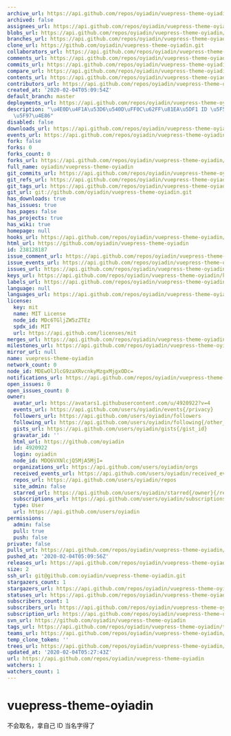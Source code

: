 ```yaml
---
archive_url: https://api.github.com/repos/oyiadin/vuepress-theme-oyiadin/{archive_format}{/ref}
archived: false
assignees_url: https://api.github.com/repos/oyiadin/vuepress-theme-oyiadin/assignees{/user}
blobs_url: https://api.github.com/repos/oyiadin/vuepress-theme-oyiadin/git/blobs{/sha}
branches_url: https://api.github.com/repos/oyiadin/vuepress-theme-oyiadin/branches{/branch}
clone_url: https://github.com/oyiadin/vuepress-theme-oyiadin.git
collaborators_url: https://api.github.com/repos/oyiadin/vuepress-theme-oyiadin/collaborators{/collaborator}
comments_url: https://api.github.com/repos/oyiadin/vuepress-theme-oyiadin/comments{/number}
commits_url: https://api.github.com/repos/oyiadin/vuepress-theme-oyiadin/commits{/sha}
compare_url: https://api.github.com/repos/oyiadin/vuepress-theme-oyiadin/compare/{base}...{head}
contents_url: https://api.github.com/repos/oyiadin/vuepress-theme-oyiadin/contents/{+path}
contributors_url: https://api.github.com/repos/oyiadin/vuepress-theme-oyiadin/contributors
created_at: '2020-02-04T05:09:54Z'
default_branch: master
deployments_url: https://api.github.com/repos/oyiadin/vuepress-theme-oyiadin/deployments
description: "\u4E0D\u4F1A\u53D6\u540D\uFF0C\u62FF\u81EA\u5DF1 ID \u5F53\u540D\u5B57\
  \u5F97\u4E86"
disabled: false
downloads_url: https://api.github.com/repos/oyiadin/vuepress-theme-oyiadin/downloads
events_url: https://api.github.com/repos/oyiadin/vuepress-theme-oyiadin/events
fork: false
forks: 0
forks_count: 0
forks_url: https://api.github.com/repos/oyiadin/vuepress-theme-oyiadin/forks
full_name: oyiadin/vuepress-theme-oyiadin
git_commits_url: https://api.github.com/repos/oyiadin/vuepress-theme-oyiadin/git/commits{/sha}
git_refs_url: https://api.github.com/repos/oyiadin/vuepress-theme-oyiadin/git/refs{/sha}
git_tags_url: https://api.github.com/repos/oyiadin/vuepress-theme-oyiadin/git/tags{/sha}
git_url: git://github.com/oyiadin/vuepress-theme-oyiadin.git
has_downloads: true
has_issues: true
has_pages: false
has_projects: true
has_wiki: true
homepage: null
hooks_url: https://api.github.com/repos/oyiadin/vuepress-theme-oyiadin/hooks
html_url: https://github.com/oyiadin/vuepress-theme-oyiadin
id: 238128187
issue_comment_url: https://api.github.com/repos/oyiadin/vuepress-theme-oyiadin/issues/comments{/number}
issue_events_url: https://api.github.com/repos/oyiadin/vuepress-theme-oyiadin/issues/events{/number}
issues_url: https://api.github.com/repos/oyiadin/vuepress-theme-oyiadin/issues{/number}
keys_url: https://api.github.com/repos/oyiadin/vuepress-theme-oyiadin/keys{/key_id}
labels_url: https://api.github.com/repos/oyiadin/vuepress-theme-oyiadin/labels{/name}
language: null
languages_url: https://api.github.com/repos/oyiadin/vuepress-theme-oyiadin/languages
license:
  key: mit
  name: MIT License
  node_id: MDc6TGljZW5zZTEz
  spdx_id: MIT
  url: https://api.github.com/licenses/mit
merges_url: https://api.github.com/repos/oyiadin/vuepress-theme-oyiadin/merges
milestones_url: https://api.github.com/repos/oyiadin/vuepress-theme-oyiadin/milestones{/number}
mirror_url: null
name: vuepress-theme-oyiadin
network_count: 0
node_id: MDEwOlJlcG9zaXRvcnkyMzgxMjgxODc=
notifications_url: https://api.github.com/repos/oyiadin/vuepress-theme-oyiadin/notifications{?since,all,participating}
open_issues: 0
open_issues_count: 0
owner:
  avatar_url: https://avatars1.githubusercontent.com/u/4920922?v=4
  events_url: https://api.github.com/users/oyiadin/events{/privacy}
  followers_url: https://api.github.com/users/oyiadin/followers
  following_url: https://api.github.com/users/oyiadin/following{/other_user}
  gists_url: https://api.github.com/users/oyiadin/gists{/gist_id}
  gravatar_id: ''
  html_url: https://github.com/oyiadin
  id: 4920922
  login: oyiadin
  node_id: MDQ6VXNlcjQ5MjA5MjI=
  organizations_url: https://api.github.com/users/oyiadin/orgs
  received_events_url: https://api.github.com/users/oyiadin/received_events
  repos_url: https://api.github.com/users/oyiadin/repos
  site_admin: false
  starred_url: https://api.github.com/users/oyiadin/starred{/owner}{/repo}
  subscriptions_url: https://api.github.com/users/oyiadin/subscriptions
  type: User
  url: https://api.github.com/users/oyiadin
permissions:
  admin: false
  pull: true
  push: false
private: false
pulls_url: https://api.github.com/repos/oyiadin/vuepress-theme-oyiadin/pulls{/number}
pushed_at: '2020-02-04T05:09:56Z'
releases_url: https://api.github.com/repos/oyiadin/vuepress-theme-oyiadin/releases{/id}
size: 2
ssh_url: git@github.com:oyiadin/vuepress-theme-oyiadin.git
stargazers_count: 1
stargazers_url: https://api.github.com/repos/oyiadin/vuepress-theme-oyiadin/stargazers
statuses_url: https://api.github.com/repos/oyiadin/vuepress-theme-oyiadin/statuses/{sha}
subscribers_count: 1
subscribers_url: https://api.github.com/repos/oyiadin/vuepress-theme-oyiadin/subscribers
subscription_url: https://api.github.com/repos/oyiadin/vuepress-theme-oyiadin/subscription
svn_url: https://github.com/oyiadin/vuepress-theme-oyiadin
tags_url: https://api.github.com/repos/oyiadin/vuepress-theme-oyiadin/tags
teams_url: https://api.github.com/repos/oyiadin/vuepress-theme-oyiadin/teams
temp_clone_token: ''
trees_url: https://api.github.com/repos/oyiadin/vuepress-theme-oyiadin/git/trees{/sha}
updated_at: '2020-02-04T05:27:43Z'
url: https://api.github.com/repos/oyiadin/vuepress-theme-oyiadin
watchers: 1
watchers_count: 1
---
```


# vuepress-theme-oyiadin
不会取名，拿自己 ID 当名字得了
